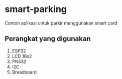 # smart-parking
Contoh aplikasi untuk parkir menggunakan smart card

## Perangkat yang digunakan
1. ESP32
2. LCD 16x2
3. PN532
4. I2C
5. Breadboard
